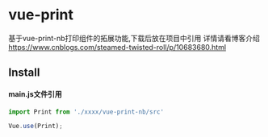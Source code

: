 # vue-print

基于vue-print-nb打印组件的拓展功能,下载后放在项目中引用
详情请看博客介绍
<a href='https://www.cnblogs.com/steamed-twisted-roll/p/10683680.html' target='_blank'>https://www.cnblogs.com/steamed-twisted-roll/p/10683680.html</a>

## Install

#### main.js文件引用

```javascript
import Print from './xxxx/vue-print-nb/src'

Vue.use(Print);
```
